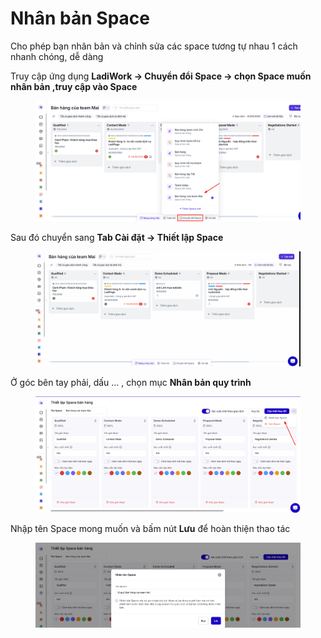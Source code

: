 # Nhân bản Space

Cho phép bạn nhân bản và chỉnh sửa các space tương tự nhau 1 cách nhanh chóng, dễ dàng&#x20;

Truy cập ứng dụng **LadiWork -> Chuyển đổi Space -> chọn Space muốn nhân bản ,truy cập vào Space**&#x20;

<figure><img src="../../.gitbook/assets/image (3) (1).png" alt=""><figcaption></figcaption></figure>

Sau đó chuyển sang **Tab Cài đặt -> Thiết lập Space**&#x20;

<figure><img src="../../.gitbook/assets/cập nhật space 1.gif" alt=""><figcaption></figcaption></figure>

Ở góc bên tay phải, dấu ... , chọn mục **Nhân bản quy trình**&#x20;

<figure><img src="../../.gitbook/assets/image (4) (1).png" alt=""><figcaption></figcaption></figure>



Nhập tên Space mong muốn và bấm nút **Lưu** để hoàn thiện thao tác&#x20;

<figure><img src="../../.gitbook/assets/image (5) (1).png" alt=""><figcaption></figcaption></figure>
